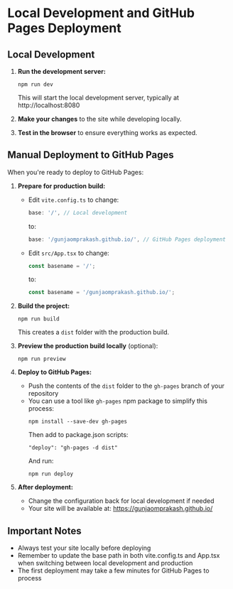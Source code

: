 # Local Development and GitHub Pages Deployment

## Local Development

1. **Run the development server:**
   ```
   npm run dev
   ```
   This will start the local development server, typically at http://localhost:8080

2. **Make your changes** to the site while developing locally.

3. **Test in the browser** to ensure everything works as expected.

## Manual Deployment to GitHub Pages

When you're ready to deploy to GitHub Pages:

1. **Prepare for production build:**
   - Edit `vite.config.ts` to change:
     ```javascript
     base: '/', // Local development
     ```
     to:
     ```javascript
     base: '/gunjaomprakash.github.io/', // GitHub Pages deployment
     ```

   - Edit `src/App.tsx` to change:
     ```javascript
     const basename = '/';
     ```
     to:
     ```javascript
     const basename = '/gunjaomprakash.github.io/';
     ```

2. **Build the project:**
   ```
   npm run build
   ```
   This creates a `dist` folder with the production build.

3. **Preview the production build locally** (optional):
   ```
   npm run preview
   ```

4. **Deploy to GitHub Pages:**
   - Push the contents of the `dist` folder to the `gh-pages` branch of your repository
   - You can use a tool like `gh-pages` npm package to simplify this process:
     ```
     npm install --save-dev gh-pages
     ```
     Then add to package.json scripts:
     ```
     "deploy": "gh-pages -d dist"
     ```
     And run:
     ```
     npm run deploy
     ```

5. **After deployment:**
   - Change the configuration back for local development if needed
   - Your site will be available at: https://gunjaomprakash.github.io/

## Important Notes

- Always test your site locally before deploying
- Remember to update the base path in both vite.config.ts and App.tsx when switching between local development and production
- The first deployment may take a few minutes for GitHub Pages to process
